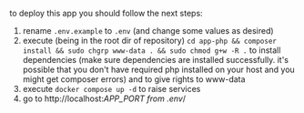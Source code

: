 to deploy this app you should follow the next steps:
1. rename `.env.example` to `.env` (and change some values as desired)
2. execute (being in the root dir of repository) `cd app-php && composer install && sudo chgrp www-data . && sudo chmod g+w -R .`  to install dependencies (make sure dependencies are installed successfully. it's possible that you don't have required php installed on your host and you might get composer errors) and to give rights to www-data
3. execute `docker compose up -d` to raise services
4. go to http://localhost:*APP_PORT from .env*/

